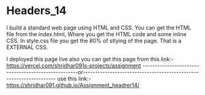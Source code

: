# Headers_14

I build a standard web page using HTML and CSS. 
You can get the HTML file from the index.html, Where you get the HTML code and some inline CSS.
In style.css file you get the 80% of stlying of the page. That is a EXTERNAL CSS.

I deployed this page live also you can get this page from this link:- https://vercel.com/shridhar091s-projects/assignment 
----------------------------------------------------or-------------------------------------------------------------------
use this link:-https://shridhar091.github.io/Assignment_headrer14/
